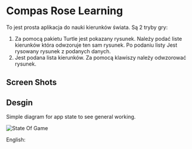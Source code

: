 # Compas Rose Learning

To jest prosta aplikacja do nauki kierunków świata.
Są 2 tryby gry:
1. Za pomocą pakietu Turtle jest pokazany rysunek.
Należy podać liste kierunków która odwzoruje ten sam rysunek.
Po podaniu listy Jest rysowany rysunek z podanych danych.
2. Jest podana lista kierunków. Za pomocą klawiszy należy odwzorować rysunek.

## Screen Shots

## Desgin

Simple diagram for app state to see general working.

![State Of Game](/doc/general_state.png)


English:
